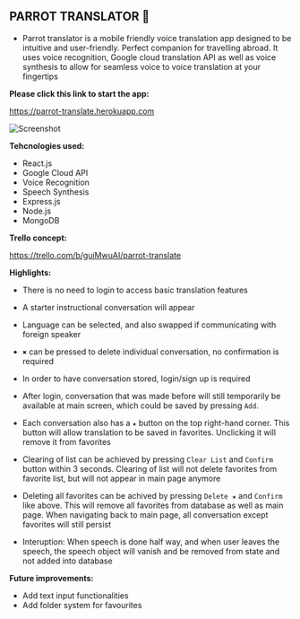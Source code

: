 ## **PARROT TRANSLATOR 🦜**

- Parrot translator is a mobile friendly voice translation app designed to be intuitive and user-friendly. Perfect companion for travelling abroad. It uses voice recognition, Google cloud translation API as well as voice synthesis to allow for seamless voice to voice translation at your fingertips

**Please click this link to start the app:**

https://parrot-translate.herokuapp.com

![Screenshot](https://raw.github.com/ttyngai/parrot-translate/main/src/images/screenShot.png 'ScreenShot of App')

**Tehcnologies used:**

- React.js
- Google Cloud API
- Voice Recognition
- Speech Synthesis
- Express.js
- Node.js
- MongoDB

**Trello concept:**

https://trello.com/b/guiMwuAI/parrot-translate

**Highlights:**

- There is no need to login to access basic translation features
- A starter instructional conversation will appear

- Language can be selected, and also swapped if communicating with foreign speaker

- `✖` can be pressed to delete individual conversation, no confirmation is required

- In order to have conversation stored, login/sign up is required

- After login, conversation that was made before will still temporarily be available at main screen, which could be saved by pressing `Add`.

- Each conversation also has a `★` button on the top right-hand corner. This button will allow translation to be saved in favorites. Unclicking it will remove it from favorites

- Clearing of list can be achieved by pressing `Clear List` and `Confirm` button within 3 seconds. Clearing of list will not delete favorites from favorite list, but will not appear in main page anymore

- Deleting all favorites can be achived by pressing `Delete ★` and `Confirm` like above. This will remove all favorites from database as well as main page. When navigating back to main page, all conversation except favorites will still persist

- Interuption: When speech is done half way, and when user leaves the speech, the speech object will vanish and be removed from state and not added into database

**Future improvements:**

- Add text input functionalities
- Add folder system for favourites
